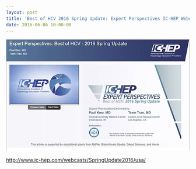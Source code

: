 ```yaml
---
layout: post
title: 'Best of HCV 2016 Spring Update: Expert Perspectives IC-HEP Webcast'
date: 2016-06-06 10:00:00
---
```


![](/assets/images/best-of-hcv-2016-spring-update-expert-perspectives-ic-hep-webcast.jpg)

<http://www.ic-hep.com/webcasts/SpringUpdate2016/usa/>

